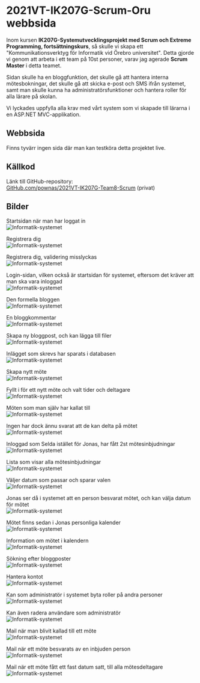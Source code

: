# 2021VT-IK207G-Scrum-Oru webbsida
Inom kursen **IK207G-Systemutvecklingsprojekt med Scrum och Extreme Programming, fortsättningskurs**, så skulle vi skapa ett "Kommunikationsverktyg för Informatik vid Örebro universitet". Detta gjorde vi genom att arbeta i ett team på 10st personer, varav jag agerade **Scrum Master** i detta teamet. 
  
Sidan skulle ha en bloggfunktion, det skulle gå att hantera interna mötesbokningar, det skulle gå att skicka e-post och SMS ifrån systemet, samt man skulle kunna ha administratörsfunktioner och hantera roller för alla lärare på skolan. 
  
Vi lyckades uppfylla alla krav med vårt system som vi skapade till lärarna i en ASP.NET MVC-applikation. 

## Webbsida
Finns tyvärr ingen sida där man kan testköra detta projektet live.

## Källkod
Länk till GitHub-repository:  
[GitHub.com/pownas/2021VT-IK207G-Team8-Scrum](https://github.com/pownas/2021VT-IK207G-Team8-Scrum) (privat)

## Bilder
  
Startsidan när man har loggat in  
![Informatik-systemet](./Bild01.jpg)


Registrera dig  
![Informatik-systemet](./Bild02.jpg)


Registrera dig, validering misslyckas  
![Informatik-systemet](./Bild03.jpg)


Login-sidan, vilken också är startsidan för systemet, eftersom det kräver att man ska vara inloggad  
![Informatik-systemet](./Bild04.jpg)


Den formella bloggen  
![Informatik-systemet](./Bild05.jpg)


En bloggkommentar  
![Informatik-systemet](./Bild06.jpg)


Skapa ny bloggpost, och kan lägga till filer  
![Informatik-systemet](./Bild07.jpg)


Inlägget som skrevs har sparats i databasen  
![Informatik-systemet](./Bild11.jpg)


Skapa nytt möte  
![Informatik-systemet](./Bild08.jpg)


Fyllt i för ett nytt möte och valt tider och deltagare  
![Informatik-systemet](./Bild09.jpg)


Möten som man själv har kallat till  
![Informatik-systemet](./Bild10.jpg)


Ingen har dock ännu svarat att de kan delta på mötet  
![Informatik-systemet](./Bild12.jpg)


Inloggad som Selda istället för Jonas, har fått 2st mötesinbjudningar  
![Informatik-systemet](./Bild13.jpg)


Lista som visar alla mötesinbjudningar  
![Informatik-systemet](./Bild14.jpg)


Väljer datum som passar och sparar valen  
![Informatik-systemet](./Bild15.jpg)


Jonas ser då i systemet att en person besvarat mötet, och kan välja datum för mötet  
![Informatik-systemet](./Bild16.jpg)


Mötet finns sedan i Jonas personliga kalender  
![Informatik-systemet](./Bild17.jpg)


Information om mötet i kalendern  
![Informatik-systemet](./Bild18.jpg)


Sökning efter bloggposter   
![Informatik-systemet](./Bild19.jpg)


Hantera kontot  
![Informatik-systemet](./Bild20.jpg)


Kan som administratör i systemet byta roller på andra personer  
![Informatik-systemet](./Bild21.jpg)


Kan även radera användare som administratör  
![Informatik-systemet](./Bild22.jpg)


Mail när man blivit kallad till ett möte  
![Informatik-systemet](./Bild23.jpg)


Mail när ett möte besvarats av en inbjuden person  
![Informatik-systemet](./Bild24.jpg)


Mail när ett möte fått ett fast datum satt, till alla mötesdeltagare  
![Informatik-systemet](./Bild25.jpg)